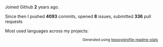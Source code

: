 Joined Github **2** years ago.

Since then I pushed **4093** commits, opened **8** issues, submitted **336** pull requests

Most used languages across my projects:


<p align="right"><sub>Generated using <a href="https://github.com/marketplace/actions/profile-readme-stats">teoxoy/profile-readme-stats</a></sub></p>
